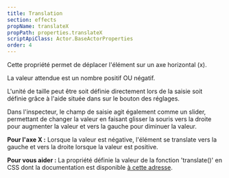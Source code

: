 ```yaml
---
title: Translation
section: effects
propName: translateX
propPath: properties.translateX
scriptApiClass: Actor.BaseActorProperties
order: 4
---
```

Cette propriété permet de déplacer l'élément sur un axe horizontal (x).

La valeur attendue est un nombre positif OU négatif.

L'unité de taille peut être soit définie directement lors de la saisie soit définie grâce à l'aide située dans sur le bouton des réglages.

Dans l'inspecteur, le champ de saisie agit également comme un slider, permettant de changer la valeur en faisant glisser la souris vers la droite pour augmenter la valeur et vers la gauche pour diminuer la valeur.

**Pour l'axe X :** Lorsque la valeur est négative, l'élément se translate vers la gauche et vers la droite lorsque la valeur est positive.

**Pour vous aider :**
La propriété définie la valeur de la fonction 'translate()' en CSS dont la documentation est disponible [à cette adresse](https://developer.mozilla.org/fr/docs/Web/CSS/transform-function/translate()).
